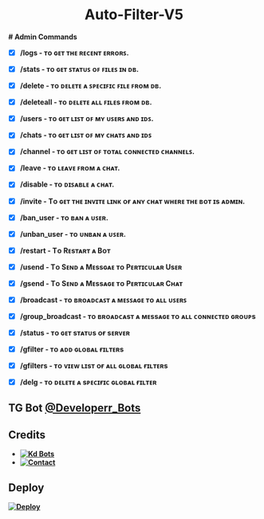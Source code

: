 

</p>
<h1 align="center">
  <b>Auto-Filter-V5</b>
</h1>

<b># Admin Commands
- [x] /logs - ᴛᴏ ɢᴇᴛ ᴛʜᴇ ʀᴇᴄᴇɴᴛ ᴇʀʀᴏʀꜱ.

- [x] /stats - ᴛᴏ ɢᴇᴛ ꜱᴛᴀᴛᴜꜱ ᴏꜰ ꜰɪʟᴇꜱ ɪɴ ᴅʙ.

- [x] /delete - ᴛᴏ ᴅᴇʟᴇᴛᴇ ᴀ ꜱᴘᴇᴄɪꜰɪᴄ ꜰɪʟᴇ ꜰʀᴏᴍ ᴅʙ.

- [x] /deleteall - ᴛᴏ ᴅᴇʟᴇᴛᴇ ᴀʟʟ ꜰɪʟᴇs ꜰʀᴏᴍ ᴅʙ.

- [x] /users - ᴛᴏ ɢᴇᴛ ʟɪꜱᴛ ᴏꜰ ᴍʏ ᴜꜱᴇʀꜱ ᴀɴᴅ ɪᴅꜱ.

- [x] /chats - ᴛᴏ ɢᴇᴛ ʟɪꜱᴛ ᴏꜰ ᴍʏ ᴄʜᴀᴛꜱ ᴀɴᴅ ɪᴅꜱ

- [x] /channel - ᴛᴏ ɢᴇᴛ ʟɪꜱᴛ ᴏꜰ ᴛᴏᴛᴀʟ ᴄᴏɴɴᴇᴄᴛᴇᴅ ᴄʜᴀɴɴᴇʟꜱ.

- [x] /leave  - ᴛᴏ ʟᴇᴀᴠᴇ ꜰʀᴏᴍ ᴀ ᴄʜᴀᴛ.

- [x] /disable  -  ᴛᴏ ᴅɪꜱᴀʙʟᴇ ᴀ ᴄʜᴀᴛ.

- [x] /invite - Tᴏ ɢᴇᴛ ᴛʜᴇ ɪɴᴠɪᴛᴇ ʟɪɴᴋ ᴏғ ᴀɴʏ ᴄʜᴀᴛ ᴡʜᴇʀᴇ ᴛʜᴇ ʙᴏᴛ ɪs ᴀᴅᴍɪɴ.

- [x] /ban_user  - ᴛᴏ ʙᴀɴ ᴀ ᴜꜱᴇʀ.

- [x] /unban_user  - ᴛᴏ ᴜɴʙᴀɴ ᴀ ᴜꜱᴇʀ.

- [x] /restart - Tᴏ Rᴇsᴛᴀʀᴛ ᴀ Bᴏᴛ

- [x] /usend - Tᴏ Sᴇɴᴅ ᴀ Mᴇssɢᴀᴇ ᴛᴏ Pᴇʀᴛɪᴄᴜʟᴀʀ Usᴇʀ

- [x] /gsend - Tᴏ Sᴇɴᴅ ᴀ Mᴇssᴀɢᴇ ᴛᴏ Pᴇʀᴛɪᴄᴜʟᴀʀ Cʜᴀᴛ

- [x] /broadcast - ᴛᴏ ʙʀᴏᴀᴅᴄᴀꜱᴛ ᴀ ᴍᴇꜱꜱᴀɢᴇ ᴛᴏ ᴀʟʟ ᴜꜱᴇʀꜱ

- [x] /group_broadcast - ᴛᴏ ʙʀᴏᴀᴅᴄᴀsᴛ ᴀ ᴍᴇssᴀɢᴇ ᴛᴏ ᴀʟʟ ᴄᴏɴɴᴇᴄᴛᴇᴅ ɢʀᴏᴜᴘs

- [x] /status - ᴛᴏ ɢᴇᴛ sᴛᴀᴛᴜs ᴏғ sᴇʀᴠᴇʀ

- [x] /gfilter - ᴛᴏ ᴀᴅᴅ ɢʟᴏʙᴀʟ ғɪʟᴛᴇʀs

- [x] /gfilters - ᴛᴏ ᴠɪᴇᴡ ʟɪsᴛ ᴏғ ᴀʟʟ ɢʟᴏʙᴀʟ ғɪʟᴛᴇʀs

- [x] /delg - ᴛᴏ ᴅᴇʟᴇᴛᴇ ᴀ sᴘᴇᴄɪғɪᴄ ɢʟᴏʙᴀʟ ғɪʟᴛᴇʀ

## TG Bot [@Developerr_Bots](t.me/Developerr_Bots)

## Credits 
  


* [![Kd Bots](https://img.shields.io/static/v1?label=KDBotz&message=Telegram&color=critical)](https://t.me/KD_Botz)
* [![Contact](https://img.shields.io/static/v1?label=Contact&message=On+Telegram&color=critical)](https://t.me/developerr_bots_support)

## Deploy 

[![Deploy](https://www.herokucdn.com/deploy/button.svg)](https://heroku.com/deploy?template=https://github.com/Sohanraz/Auto-Filter-Bot-With-Shortner)
